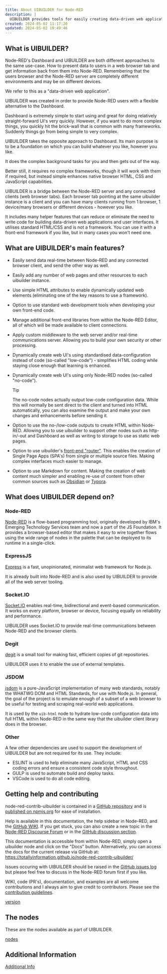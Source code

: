 ```yaml
---
title: About UIBUILDER for Node-RED
description: |
  UIBUILDER provides tools for easily creating data-driven web applications using the Node-RED low-code programming platform.
created: 2024-05-02 11:17:20
updated: 2024-05-02 19:49:46
---
```


## What is UIBUILDER?

Node-RED's Dashboard and UIBUILDER are both different approaches to the same use-case. How to present data to users in a web browser tab and get information back from them into Node-RED. Remembering that the users browser and the Node-RED server are completely different environments and may be on different devices.

We refer to this as a "data-driven web application".

UIBUILDER was created in order to provide Node-RED users with a flexible alternative to the Dashboard.

Dashboard is extremely simple to start using and great for doing relatively straight-forward UI's very quickly. However, if you want to do more complex things, you quickly hit the brick-wall that is common with many frameworks. Suddenly things go from being simple to very complex.

UIBUILDER takes the opposite approach to Dashboard. Its main purpose is to be a foundation on which you can build whatever you like, however you like.

It does the complex background tasks for you and then gets out of the way.

Better still, it requires no complex frameworks, though it will work with them if required, but instead simple enhances native browser HTML, CSS and JavaScript capabilities.

UIBUILDER is a bridge between the Node-RED server and any connected clients (web browser tabs). Each browser tab pointing at the same uibuilder instance is a client and you can have many clients running from 1 browser, 1 device/many browsers or different devices - however you like.

It includes many helper features that can reduce or eliminate the need to write code for building data-driven web applications and user interfaces. It utilises standard HTML/CSS and is not a framework. You can use it with a front-end framework if you like, but in many cases you won't need one.

## What are UIBUILDER's main features?

* Easily send data real-time between Node-RED and any connected browser client, and send the other way as well.
* Easily add any number of web pages and other resources to each uibuilder instance.
* Use simple HTML attributes to enable dynamically updated web elements (eliminating one of the key reasons to use a framework).
* Option to use standard web development tools when developing your own front-end code.
* Manage additional front-end libraries from within the Node-RED Editor, all of which will be made available to client connections.
* Apply custom middleware to the web server and/or real-time communications server. Allowing you to build your own security or other processing.
* Dynamically create web UI's using standardised data-configuration instead of code (so-called "low-code") - simplifies HTML coding while staying close enough that learning is enhanced.
* Dynamically create web UI's using only Node-RED nodes (so-called "no-code").
  
  > [!TIP]
  > The no-code nodes actually output low-code configuration data. While this will normally be sent direct to the client and turned into HTML automatically, you can also examine the output and make your own changes and enhancements before sending it.

* Option to use the no-/low-code outputs to create HTML within Node-RED. Allowing you to use uibuilder to support other nodes such as http-in/-out and Dashboard as well as writing to storage to use as static web pages.
* Option to use uibuilder's [front-end "router"](client-docs/fe-router.md). This enables the creation of Single Page Apps (SPA's) from single or multiple source files. Making complex interfaces much easier to manage.
* Option to use Markdown for content. Making the creation of web content much simpler and enabling re-use of content from other common sources such as [Obsidian](https://obsidian.md) or [Typora](https://typora.io).

## What does UIBUILDER depend on?

### Node-RED

[Node-RED](https://nodered.org/) is a flow-based programming tool, originally developed by IBM's Emerging Technology Services team and now a part of the JS Foundation. It provides a browser-based editor that makes it easy to wire together flows using the wide range of nodes in the palette that can be deployed to its runtime in a single-click.

### ExpressJS

[Express](https://expressjs.com) is a fast, unopinionated, minimalist web framework for Node.js.

It is already built into Node-RED and is also used by UIBUILDER to provide all of the web server tooling.

### Socket.IO

[Socket.IO](https://socket.io/) enables real-time, bidirectional and event-based communication. It works on every platform, browser or device, focusing equally on reliability and performance.

UIBUILDER uses Socket.IO to provide real-time communications between Node-RED and the browser clients.

### Degit

[degit](https://github.com/Rich-Harris/degit) is a small tool for making fast, efficient copies of git repositories.

UIBUILDER uses it to enable the use of external templates.

### JSDOM

[jsdom](https://github.com/jsdom/jsdom) is a pure-JavaScript implementation of many web standards, notably the WHATWG DOM and HTML Standards, for use with Node.js. In general, the goal of the project is to emulate enough of a subset of a web browser to be useful for testing and scraping real-world web applications.

It is used by the `uib-html` node to hydrate low-code configuration data into full HTML within Node-RED in the same way that the uibuilder client library does in the browser.

### Other

A few other dependencies are used to support the development of UIBUILDER but are not required for its use. They include:

* ESLINT is used to help eliminate many JavaScript, HTML and CSS coding errors and ensure a consistent code style throughout.
* GULP is used to automate build and deploy tasks.
* VSCode is used to do all code editing.

## Getting help and contributing

node-red-contrib-uibuilder is contained in a [GitHub repository](https://github.com/TotallyInformation/node-red-contrib-uibuilder) and is [published on npmjs.org](https://www.npmjs.com/package/node-red-contrib-uibuilder) for ease of installation.

Help is available in this documentation, the help sidebar in Node-RED, and the [GitHub WIKI](https://github.com/TotallyInformation/node-red-contrib-uibuilder/wiki). If you get stuck, you can also create a new topic in the [Node-RED Discourse Forum](https://discourse.nodered.org/tag/node-red-contrib-uibuilder) or in the [GitHub discussion section](https://github.com/TotallyInformation/node-red-contrib-uibuilder/discussions).

This documentation is accessible from within Node-RED, simply open a uibuilder node and click on the "Docs" button. Alternatively, you can access the docs for the current release via GitHub at: https://totallyinformation.github.io/node-red-contrib-uibuilder/

Issues occuring with UIBUILDER should be raised in the [GitHub issues log](https://github.com/TotallyInformation/node-red-contrib-uibuilder/issues) but please feel free to discuss in the Node-RED forum first if you like.

WIKI, code (PR's), documentation, and examples are all welcome contributions and I always aim to give credit to contributors. Please see the [contribution guidelines](https://github.com/TotallyInformation/node-red-contrib-uibuilder/blob/main/.github/CONTRIBUTING.md).

[version](.config/docs-version.md ':include')

## The nodes

These are the nodes available as part of UIBUILDER.

[nodes](nodes/README.md ':include')

## Additional Information

[Additional Info](.config/links.md ':include')
